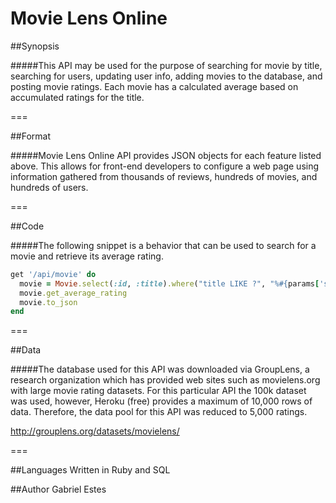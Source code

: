 # Movie Lens Online


##Synopsis

#####This API may be used for the purpose of searching for movie by title, searching for users, updating user info, adding movies to the database, and posting movie ratings. Each movie has a calculated average based on accumulated ratings for the title.

===

##Format

#####Movie Lens Online API provides JSON objects for each feature listed above. This allows for front-end developers to configure a web page using information gathered from thousands of reviews, hundreds of movies, and hundreds of users.

===

##Code

#####The following snippet is a behavior that can be used to search for a movie and retrieve its average rating.

```Ruby
get '/api/movie' do
  movie = Movie.select(:id, :title).where("title LIKE ?", "%#{params['search']}%").first
  movie.get_average_rating
  movie.to_json
end
```

===

##Data

#####The database used for this API was downloaded via GroupLens, a research organization which has provided web sites such as movielens.org with large movie rating datasets. For this particular API the 100k dataset was used, however, Heroku (free) provides a maximum of 10,000 rows of data. Therefore, the data pool for this API was reduced to 5,000 ratings.

http://grouplens.org/datasets/movielens/

===

##Languages
Written in Ruby and SQL


##Author
Gabriel Estes
